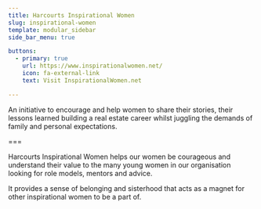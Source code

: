 ```yaml
---
title: Harcourts Inspirational Women
slug: inspirational-women
template: modular_sidebar
side_bar_menu: true

buttons:
  - primary: true
    url: https://www.inspirationalwomen.net/
    icon: fa-external-link
    text: Visit InspirationalWomen.net

---
```


An initiative to encourage and help women to share their stories, their lessons learned building a real estate career whilst juggling the demands of family and personal expectations.

===

Harcourts Inspirational Women helps our women be courageous and understand their value to the many young women in our organisation looking for role models, mentors and advice.

It provides a sense of belonging and sisterhood that acts as a magnet for other inspirational women to be a part of.